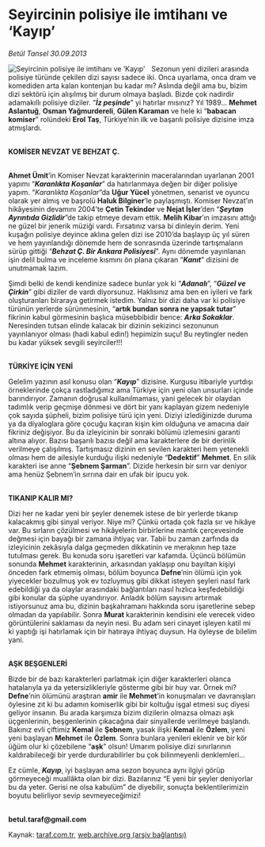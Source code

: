 # Seyircinin polisiye ile imtihanı ve ‘Kayıp’

*Betül Tansel 30.09.2013*

<div class="yazi"><img align="left" alt="Seyircinin polisiye ile imtihanı ve ‘Kayıp’" border="0" src="http://www.taraf.com.tr/fotoraflar/makaleler/seyircinin-polisiye-ile-imtihani-ve-kayip_1867_orijinal.jpg" style="border-right-width:10px; border-color:#FFFFFF"/><p>Sezonun yeni dizileri arasında polisiye türünde çekilen dizi sayısı sadece iki. Onca uyarlama, onca dram ve komediden arta kalan kontenjan bu kadar mı? Aslında değil ama bu, bizim dizi sektörü için alışılmış bir durum olmaya başladı. Bizde çok nadirdir adamakıllı polisiye diziler. “<b><i>İz peşinde</i></b>” yi hatırlar mısınız? Yıl 1989... <b>Mehmet Aslantuğ</b>, <b>Osman Yağmurdereli</b>, <b>Gülen Karaman</b> ve hele ki “<b>babacan komiser</b>” rolündeki <b>Erol Taş</b>, Türkiye’nin ilk ve başarılı polisiye dizisine imza atmışlardı.</p>
<p><b><br/>KOMİSER NEVZAT VE BEHZAT Ç.</b></p>
<p><b><br/>Ahmet Ümit</b>’in Komiser Nevzat karakterinin maceralarından uyarlanan 2001 yapımı “<b><i>Karanlıkta Koşanlar</i></b>” da hatırlanmaya değen bir diğer polisiye yapım. “<i>Karanlıkta Koşanlar</i>”da <b>Uğur Yücel</b> yönetmen, senarist ve oyuncu olarak yer almış ve başrolü <b>Haluk Bilginer</b>’le paylaşmıştı. Komiser Nevzat’ın hikâyesinin devamını 2004’te <b>Çetin Tekindor</b> ve <b>Nejat İşler</b>’den “<b><i>Şeytan Ayrıntıda Gizlidir</i></b>”de takip etmeye devam ettik. <b>Melih Kibar</b>’ın imzasını attığı ne güzel bir jenerik müziği vardı. Fırsatınız varsa bi dinleyin derim. Yeni kuşağın polisiye deyince aklına gelen dizi ise 2010’da başlayıp üç yıl süren ve hem yayınlandığı dönemde hem de sonrasında üzerinde tartışmaların sürüp gittiği “<b><i>Behzat Ç. Bir Ankara Polisiyesi</i></b>”. Aynı dönemde yayınlanan işin delil bulma ve inceleme kısmını ön plana çıkaran “<b><i>Kanıt</i></b>” dizisini de unutmamak lazım.</p>
<p>Şimdi belki de kendi kendinize sadece bunlar yok ki “<b><i>Adanalı</i></b>”, “<b><i>Güzel ve Çirkin</i></b>” gibi diziler de vardı diyorsunuz. Haklısınız ama ben en iyileri ve fark oluşturanları biraraya getirmek istedim. Yalnız bir dizi daha var ki polisiye türünün yerlerde sürünmesinin, “<b>artık bundan sonra ne yapsak tutar</b>” fikrinin kabul görmesinin başlıca müsebbibidir bence: <b><i>Arka Sokaklar</i></b>. Neresinden tutsan elinde kalacak bir dizinin sekizinci sezonunun yayınlanıyor olması (hadi kabul edin!) hepimizin suçu! Bu reytingler neden bu kadar yüksek sevgili seyirciler!!!</p>
<p><b><br/>TÜRKİYE İÇİN YENİ</b></p>
<p>Gelelim yazının asıl konusu olan “<b><i>Kayıp</i></b>” dizisine. Kurgusu itibariyle yurtdışı örneklerinde çokça rastladığımız ama Türkiye için yeni olan unsurları içinde barındırıyor. Zamanın doğrusal kullanılmaması, yani gelecek bir olaydan tadımlık verip geçmişe dönmesi ve dört bir yanı kaplayan gizem nedeniyle çok sayıda şüpheli, bizim polisiye türü için yeni. Diziyi izlediğinizde duruma ya da diyaloglara göre çocuğu kaçıran kişin kim olduğuna ve amacına dair fikriniz değişiyor. Bu da izleyicinin bir sonraki bölümü izlemesini garanti altına alıyor. Bazısı başarılı bazısı değil ama karakterlere de bir derinlik verilmeye çalışılmış. Tartışmasız dizinin en sevilen karakteri hem yetenekli olması hem de ailesiyle kurduğu ilişki nedeniyle “<b>Dedektif</b>” <b>Mehmet</b>. En silik karakteri ise anne “<b>Şebnem Şarman</b>”. Dizide herkesin bir sırrı var deniyor ama henüz Şebnem’in sırrına dair en ufak bir ipucu yok. </p>
<p><b><br/>TIKANIP KALIR MI?</b></p>
<p>Dizi her ne kadar yeni bir şeyler denemek istese de bir yerlerde tıkanıp kalacakmış gibi sinyal veriyor. Niye mi? Çünkü ortada çok fazla sır ve hikâye var. Bu sırların çözülmesi ve hikâyelerin birbirlerine mantık çerçevesinde değmesi için bayağı bir zamana ihtiyaç var. Tabii bu zaman zarfında da izleyicinin zekâsıyla dalga geçmeden dikkatinin ve merakının hep taze tutulması gerek. Bu konuda soru işaretleri var kafamda. Üçüncü bölümün sonunda <b>Mehmet</b> karakterinin, arkasından yaklaşıp onu bayıltan kişiyi önceden fark etmemiş olması, bölüm boyunca <b>Defne</b>’nin ölümü için yok yiyecekler bozulmuş yok ev tozluymuş gibi dikkat isteyen şeyleri nasıl fark edebildiği ya da olaylar arasındaki bağlantıları nasıl hızlıca keşfedebildiği gibi konular da şüphe uyandırıyor. Anladık bölüm sayısını artırmak istiyorsunuz ama bu, dizinin başkahramanı hakkında soru işaretlerine sebep olmadan da yapılabilir. Sonra <b>Murat</b> karakterinin kendisini ele verecek video görüntülerini saklaması da neyin nesi. Bu adam seri cinayet işleyen katil mi ki yaptığı işi hatırlamak için bir hatıraya ihtiyaç duysun. Ha öyleyse de bilelim yani. </p>
<p><b><br/>AŞK BEŞGENLERİ</b></p>
<p>Bizde bir de bazı karakterleri parlatmak için diğer karakterleri olanca hatalarıyla ya da yetersizlikleriyle gösterme gibi bir huy var. Örnek mi? <b>Defne</b>’nin ölümünü araştıran <b>amir</b> ile <b>Mehmet</b>’in konuşmaları ve davranışları öylesine zıt ki bu adamın komiserlik gibi bir koltuğu işgal etmesi suç diyesi geliyor insanın. Bu arada karşımıza bizim dizilerin olmazsa olmazı aşk üçgenlerinin, beşgenlerinin çıkacağına dair sinyallerde verilmeye başlandı. Bakınız evli çiftimiz <b>Kemal</b> ile <b>Şebnem</b>, yasak ilişki <b>Kemal</b> ile <b>Özlem</b>, yeni yeni başlayan <b>Mehmet</b> ile <b>Özlem</b>. Sonra bunlara yenileri eklenir ve bir kör üğüm olur ki çözebilene “<b>aşk</b>” olsun! Umarım polisiye dizi sınırlarının kaldırabileceği bir yerde durdurabilirler bu çok bilinmeyenli denklemleri...</p>
<p>Ez cümle, <b><i>Kayıp</i></b>, iyi başlayan ama sezon boyunca aynı ilgiyi görüp görmeyeceği muallâkta olan bir dizi. Bazılarınız “E yeni bir şeyler deniyorlar bu da yeter. Gerisi ne olsa kabulüm” de diyebilir, sonuçta beklentilerimizin boyutu belirliyor sevip sevmeyeceğimizi!</p><b>
<p><br/>betul.taraf@gmail.com</p>
</b>
</div>

Kaynak: [taraf.com.tr](http://www.taraf.com.tr:80/betul-tansel/makale-seyircinin-polisiye-ile-imtihani-ve-kayip.htm), [web.archive.org (arşiv bağlantısı)](http://web.archive.org/web/20131002052850/http://www.taraf.com.tr:80/betul-tansel/makale-seyircinin-polisiye-ile-imtihani-ve-kayip.htm)

